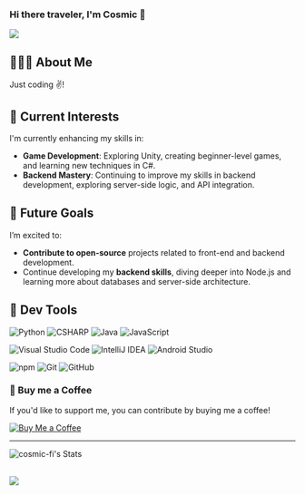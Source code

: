 
### Hi there traveler, I'm Cosmic 👋

<img src="https://user-images.githubusercontent.com/73097560/115834477-dbab4500-a447-11eb-908a-139a6edaec5c.gif">

## 👨🏽‍🦱 About Me
Just coding ✌️!

## 🌱 Current Interests
I'm currently enhancing my skills in:
- **Game Development**: Exploring Unity, creating beginner-level games, and learning new techniques in C#.
- **Backend Mastery**: Continuing to improve my skills in backend development, exploring server-side logic, and API integration.

## 🚀 Future Goals
I’m excited to:
- **Contribute to open-source** projects related to front-end and backend development.
- Continue developing my **backend skills**, diving deeper into Node.js and learning more about databases and server-side architecture.

## 🧩 Dev Tools
![Python](https://img.shields.io/badge/Python-3776AB?style=flat-square&logo=Python&logoColor=white)
![CSHARP](https://img.shields.io/badge/CS-A8B9CC?style=flat-square&logo=CSHARP&logoColor=blue)
![Java](https://img.shields.io/badge/Java-FFFFFF?style=flat-square&logo=Java&logoColor=black)
![JavaScript](https://img.shields.io/badge/JavaScript-F7DF1E?style=flat-square&logo=JavaScript&logoColor=white)

![Visual Studio Code](https://img.shields.io/badge/Visual_Studio-Code-007ACC?style=flat-square&logo=Visual-Studio-Code&logoColor=white)
![IntelliJ IDEA](https://img.shields.io/badge/IntelliJ-IDEA-007ACC?style=flat-square&logo=IntelliJ-IDEA&logoColor=white)
![Android Studio](https://img.shields.io/badge/Android-Studio-F37626?style=flat-square&logo=Android-Studio&logoColor=green)

![npm](https://img.shields.io/badge/npm-CB3837?style=flat-square&logo=npm&logoColor=white)
![Git](https://img.shields.io/badge/Git-F05032?style=flat-square&logo=Git&logoColor=white)
![GitHub](https://img.shields.io/badge/GitHub-181717?style=flat-square&logo=GitHub&logoColor=white)

### 🍵 Buy me a Coffee
If you'd like to support me, you can contribute by buying me a coffee!

[![Buy Me a Coffee](https://img.shields.io/badge/Buy%20Me%20a%20Coffee-Support%20Development-yellow.svg)](https://www.buymeacoffee.com/cosmic_fi)

<hr>

<!--- stats & Trophy (start) -->
![cosmic-fi's Stats](https://github-readme-stats.vercel.app/api?username=cosmic-fi&theme=jolly&show_icons=true&hide_border=true&count_private=false)
<!--- stats (end) -->

<br>

<!--horizontal divider(gradiant)-->
<img src="https://user-images.githubusercontent.com/73097560/115834477-dbab4500-a447-11eb-908a-139a6edaec5c.gif">
